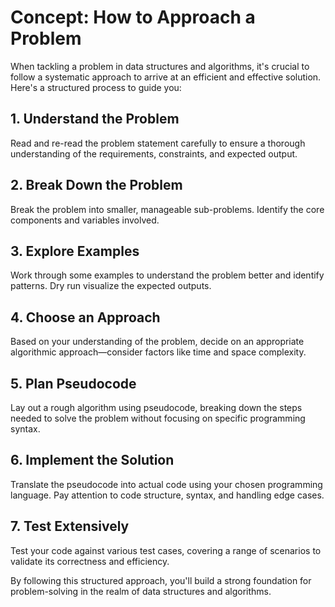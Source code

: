 # Concept: How to Approach a Problem

When tackling a problem in data structures and algorithms, it's crucial to follow a systematic approach to arrive at an efficient and effective solution. Here's a structured process to guide you:

## 1. Understand the Problem

Read and re-read the problem statement carefully to ensure a thorough understanding of the requirements, constraints, and expected output.

## 2. Break Down the Problem

Break the problem into smaller, manageable sub-problems. Identify the core components and variables involved.

## 3. Explore Examples

Work through some examples to understand the problem better and identify patterns. Dry run visualize the expected outputs.

## 4. Choose an Approach

Based on your understanding of the problem, decide on an appropriate algorithmic approach—consider factors like time and space complexity.

## 5. Plan Pseudocode

Lay out a rough algorithm using pseudocode, breaking down the steps needed to solve the problem without focusing on specific programming syntax.

## 6. Implement the Solution

Translate the pseudocode into actual code using your chosen programming language. Pay attention to code structure, syntax, and handling edge cases.

## 7. Test Extensively

Test your code against various test cases, covering a range of scenarios to validate its correctness and efficiency.

By following this structured approach, you'll build a strong foundation for problem-solving in the realm of data structures and algorithms.
